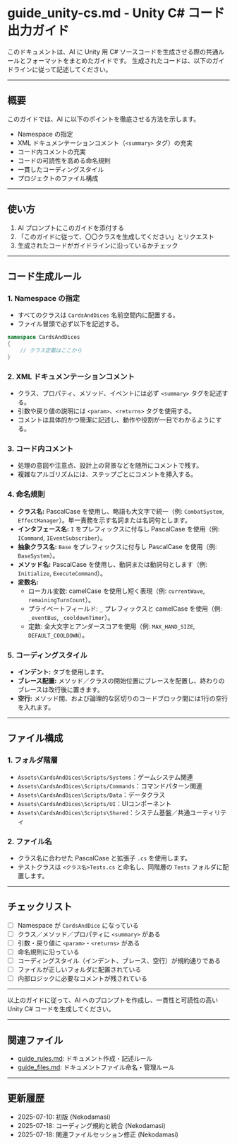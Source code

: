 # guide_unity-cs.md - Unity C# コード出力ガイド

このドキュメントは、AI に Unity 用 C# ソースコードを生成させる際の共通ルールとフォーマットをまとめたガイドです。
生成されたコードは、以下のガイドラインに従って記述してください。

---

## 概要

このガイドでは、AI に以下のポイントを徹底させる方法を示します。

- Namespace の指定
- XML ドキュメンテーションコメント（`<summary>` タグ）の充実
- コード内コメントの充実
- コードの可読性を高める命名規則
- 一貫したコーディングスタイル
- プロジェクトのファイル構成

---

## 使い方

1. AI プロンプトにこのガイドを添付する
2. 「このガイドに従って、〇〇クラスを生成してください」とリクエスト
3. 生成されたコードがガイドラインに沿っているかチェック

---

## コード生成ルール

### 1. Namespace の指定

- すべてのクラスは `CardsAndDices` 名前空間内に配置する。
- ファイル冒頭で必ず以下を記述する。
```csharp
namespace CardsAndDices
{
    // クラス定義はここから
}
```

### 2. XML ドキュメンテーションコメント

- クラス、プロパティ、メソッド、イベントには必ず `<summary>` タグを記述する。
- 引数や戻り値の説明には `<param>`、`<returns>` タグを使用する。
- コメントは具体的かつ簡潔に記述し、動作や役割が一目でわかるようにする。

### 3. コード内コメント

- 処理の意図や注意点、設計上の背景などを随所にコメントで残す。
- 複雑なアルゴリズムには、ステップごとにコメントを挿入する。

### 4. 命名規則

- **クラス名:** PascalCase を使用し、略語も大文字で統一（例: `CombatSystem`, `EffectManager`）。単一責務を示す名詞または名詞句とします。
- **インタフェース名:** `I` をプレフィックスに付与し PascalCase を使用（例: `ICommand`, `IEventSubscriber`）。
- **抽象クラス名:** `Base` をプレフィックスに付与し PascalCase を使用（例: `BaseSystem`）。
- **メソッド名:** PascalCase を使用し、動詞または動詞句とします（例: `Initialize`, `ExecuteCommand`）。
- **変数名:**
    - ローカル変数: camelCase を使用し短く表現（例: `currentWave`, `remainingTurnCount`）。
    - プライベートフィールド: `_` プレフィックスと camelCase を使用（例: `_eventBus`, `_cooldownTimer`）。
    - 定数: 全大文字とアンダースコアを使用（例: `MAX_HAND_SIZE`, `DEFAULT_COOLDOWN`）。

### 5. コーディングスタイル

- **インデント:** タブを使用します。
- **ブレース配置:** メソッド／クラスの開始位置にブレースを配置し、終わりのブレースは改行後に置きます。
- **空行:** メソッド間、および論理的な区切りのコードブロック間には1行の空行を入れます。

---

## ファイル構成

### 1. フォルダ階層

- `Assets\CardsAndDices\Scripts/Systems`：ゲームシステム関連
- `Assets\CardsAndDices\Scripts/Commands`：コマンドパターン関連
- `Assets\CardsAndDices\Scripts/Data`：データクラス
- `Assets\CardsAndDices\Scripts/UI`：UIコンポーネント
- `Assets\CardsAndDices\Scripts\Shared`：システム基盤／共通ユーティリティ

### 2. ファイル名

- クラス名に合わせた PascalCase と拡張子 `.cs` を使用します。
- テストクラスは `<クラス名>Tests.cs` と命名し、同階層の `Tests` フォルダに配置します。

---

## チェックリスト

- [ ] Namespace が `CardsAndDice` になっている
- [ ] クラス／メソッド／プロパティに `<summary>` がある
- [ ] 引数・戻り値に `<param>`・`<returns>` がある
- [ ] 命名規則に沿っている
- [ ] コーディングスタイル（インデント、ブレース、空行）が規約通りである
- [ ] ファイルが正しいフォルダに配置されている
- [ ] 内部ロジックに必要なコメントが残されている

---

以上のガイドに従って、AI へのプロンプトを作成し、一貫性と可読性の高い Unity C# コードを生成してください。

---

## 関連ファイル

- [guide_rules.md](./guide/guide_rules.md): ドキュメント作成・記述ルール
- [guide_files.md](./guide/guide_files.md): ドキュメントファイル命名・管理ルール

---

## 更新履歴

- 2025-07-10: 初版 (Nekodamasi)
- 2025-07-18: コーディング規約と統合 (Nekodamasi)
- 2025-07-18: 関連ファイルセッション修正 (Nekodamasi)